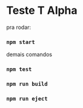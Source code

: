 # Teste T Alpha

pra rodar:
### `npm start`

demais comandos
### `npm test`
### `npm run build`
### `npm run eject`